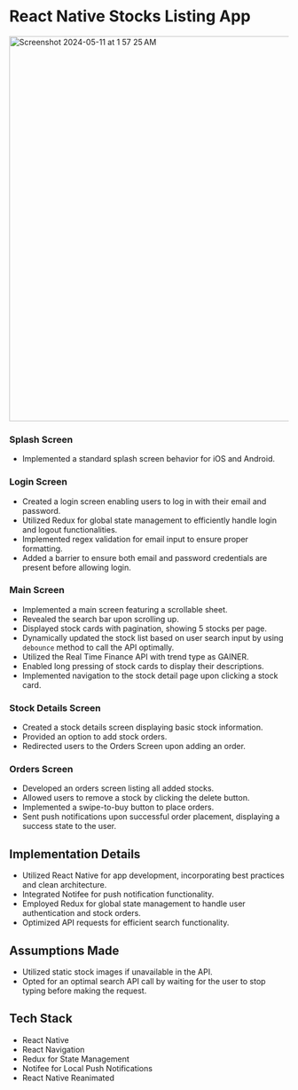 # React Native Stocks Listing App

<img width="694" alt="Screenshot 2024-05-11 at 1 57 25 AM" src="https://github.com/saadsiddiqui07/stocks-app/assets/53810119/0230236b-c6fa-447d-8aea-0e7f8ed11dbd">

### Splash Screen
- Implemented a standard splash screen behavior for iOS and Android.

### Login Screen
- Created a login screen enabling users to log in with their email and password.
- Utilized Redux for global state management to efficiently handle login and logout functionalities.
- Implemented regex validation for email input to ensure proper formatting.
- Added a barrier to ensure both email and password credentials are present before allowing login.

### Main Screen
- Implemented a main screen featuring a scrollable sheet.
- Revealed the search bar upon scrolling up.
- Displayed stock cards with pagination, showing 5 stocks per page.
- Dynamically updated the stock list based on user search input by using `debounce` method to call the API optimally.
- Utilized the Real Time Finance API with trend type as GAINER.
- Enabled long pressing of stock cards to display their descriptions.
- Implemented navigation to the stock detail page upon clicking a stock card.

### Stock Details Screen
- Created a stock details screen displaying basic stock information.
- Provided an option to add stock orders.
- Redirected users to the Orders Screen upon adding an order.

### Orders Screen
- Developed an orders screen listing all added stocks.
- Allowed users to remove a stock by clicking the delete button.
- Implemented a swipe-to-buy button to place orders.
- Sent push notifications upon successful order placement, displaying a success state to the user.
  
## Implementation Details
- Utilized React Native for app development, incorporating best practices and clean architecture.
- Integrated Notifee for push notification functionality.
- Employed Redux for global state management to handle user authentication and stock orders.
- Optimized API requests for efficient search functionality.

## Assumptions Made
- Utilized static stock images if unavailable in the API.
- Opted for an optimal search API call by waiting for the user to stop typing before making the request.

## Tech Stack
- React Native
- React Navigation
- Redux for State Management
- Notifee for Local Push Notifications
- React Native Reanimated

